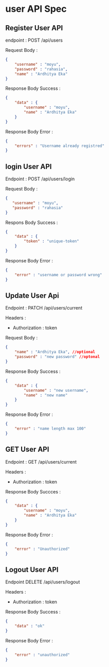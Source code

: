 # user API Spec

## Register User API

endpoint : POST /api/users

Request Body :
```json
{
    "username" : "moyu",
    "password" : "rahasia",
    "name" : "Ardhitya Eka"
}
```

Response Body Success :
```json
{
    "data" : {
        "username" : "moyu",
        "name" : "Ardhitya Eka"
    }
}
```

Response Body Error :
```json
{
    "errors" : "Username already registred"
}
```
## login User API 

Endpoint : POST /api/users/login

Request Body : 

```json
{
   "username" : "moyu",
   "password" : "rahasia"
}
```

Respons Body Success :

```json
{
    "data" : {
        "token" : "unique-token"
    }
}
```

Response Body Error :

```json
{
    "error" : "username or password wrong"
}
```

## Update User Api
Endpoint : PATCH /api/users/current

Headers : 
- Authorization : token

Request Body : 

```json
{
    "name" : "Ardhitya Eka", //optional
    "password" : "new password" //optonal
}
```

Response Body Success :

```json
{
    "data" : {
        "username" : "new username",
        "name" : "new name"
    }
}
```

Response Body Error : 

```json
{
    "error" : "name length max 100"
}
```

## GET User API 
Endpoint : GET /api/users/current

Headers : 
- Authorization : token

Response Body Succces : 

```json
{
    "data" : {
        "username" : "moyu",
        "name" : "Ardhitya Eka"
    }
}
```

Response Body Error : 

```json
{
    "error" : "Unauthorized"
}
```
## Logout User API

Endpoint DELETE /api/users/logout

Headers : 
- Authorization : token

Response Body Success : 

```json
{
    "data" : "ok"
}
```

Response Body Error :

```json
{
    "error" : "unauthorized"
}
```